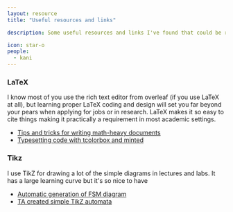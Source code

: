 ```yaml
---
layout: resource
title: "Useful resources and links"

description: Some useful resources and links I've found that could be relevant to your studies 

icon: star-o
people:
  - kani
---
```


### LaTeX 

I know most of you use the rich text editor from overleaf (if you use LaTeX at all), but learning proper LaTeX coding and design will set you far beyond your pears when applying for jobs or in research. LaTeX makes it so easy to cite things making it practically a requirement in most academic settings. 

* [Tips and tricks for writing math-heavy documents](https://fanpu.io/blog/2023/latex-tips/#paired-delimiters)  
* [Typesetting code with tcolorbox and minted](https://tex.stackexchange.com/questions/174455/typeset-source-code-with-tcolorbox)

### Tikz

I use TikZ for drawing a lot of the simple diagrams in lectures and labs. It has a large learning curve but it's so nice to have  

* [Automatic generation of FSM diagram](https://madebyevan.com/fsm/)
* [TA created simple TikZ automata](/resources/TikzDocumentation)
